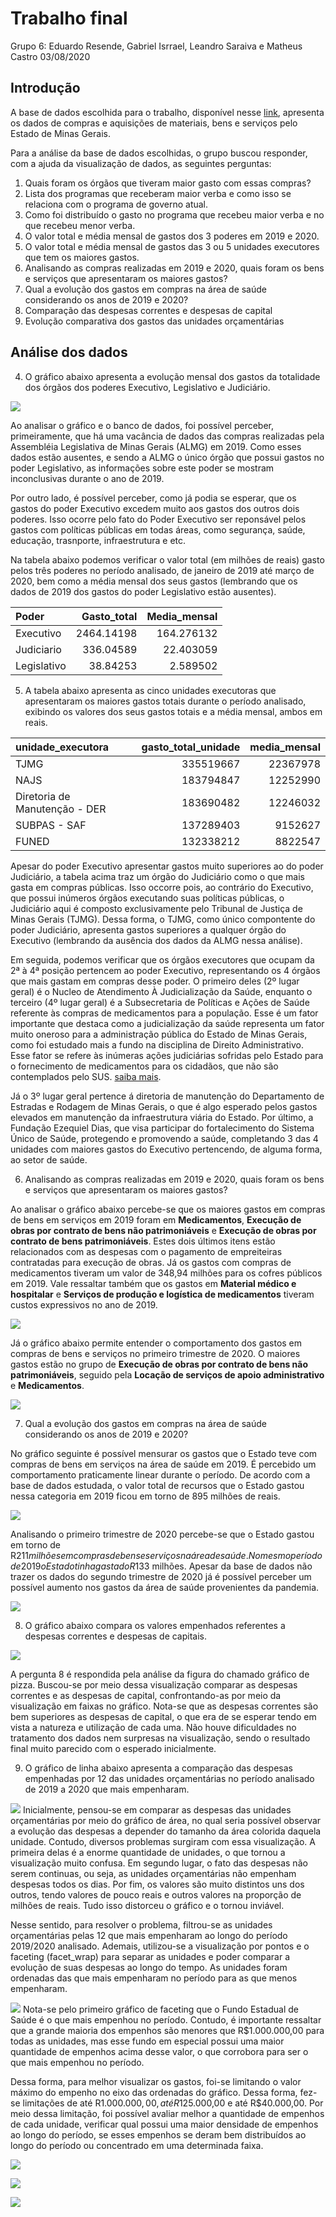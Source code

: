 Trabalho final
================
Grupo 6: Eduardo Resende, Gabriel Isrrael, Leandro Saraiva e Matheus
Castro
03/08/2020

## Introdução

A base de dados escolhida para o trabalho, disponível nesse
[link](http://www.transparencia.dadosabertos.mg.gov.br/dataset/compras-contratos-do-estado-de-minas-gerais),
apresenta os dados de compras e aquisições de materiais, bens e serviços
pelo Estado de Minas Gerais.

Para a análise da base de dados escolhidas, o grupo buscou responder,
com a ajuda da visualização de dados, as seguintes perguntas:

1)  Quais foram os órgãos que tiveram maior gasto com essas compras?
2)  Lista dos programas que receberam maior verba e como isso se
    relaciona com o programa de governo atual.
3)  Como foi distribuído o gasto no programa que recebeu maior verba e
    no que recebeu menor verba.
4)  O valor total e média mensal de gastos dos 3 poderes em 2019 e 2020.
5)  O valor total e média mensal de gastos das 3 ou 5 unidades
    executores que tem os maiores gastos.
6)  Analisando as compras realizadas em 2019 e 2020, quais foram os bens
    e serviços que apresentaram os maiores gastos?
7)  Qual a evolução dos gastos em compras na área de saúde considerando
    os anos de 2019 e 2020?
8)  Comparação das despesas correntes e despesas de capital
9)  Evolução comparativa dos gastos das unidades orçamentárias

## Análise dos dados

4)  O gráfico abaixo apresenta a evolução mensal dos gastos da
    totalidade dos órgãos dos poderes Executivo, Legislativo e
    Judiciário.

![](trabalho-final-grupo6_files/figure-gfm/unnamed-chunk-2-1.png)<!-- -->

Ao analisar o gráfico e o banco de dados, foi possível perceber,
primeiramente, que há uma vacância de dados das compras realizadas pela
Assembléia Legislativa de Minas Gerais (ALMG) em 2019. Como esses dados
estão ausentes, e sendo a ALMG o único órgão que possui gastos no poder
Legislativo, as informações sobre este poder se mostram inconclusivas
durante o ano de 2019.

Por outro lado, é possível perceber, como já podia se esperar, que os
gastos do poder Executivo excedem muito aos gastos dos outros dois
poderes. Isso ocorre pelo fato do Poder Executivo ser reponsável pelos
gastos com políticas públicas em todas áreas, como segurança, saúde,
educação, trasnporte, infraestrutura e etc.

Na tabela abaixo podemos verificar o valor total (em milhões de reais)
gasto pelos três poderes no período analisado, de janeiro de 2019 até
março de 2020, bem como a média mensal dos seus gastos (lembrando que os
dados de 2019 dos gastos do poder Legislativo estão ausentes).

| Poder       | Gasto\_total | Media\_mensal |
| :---------- | -----------: | ------------: |
| Executivo   |   2464.14198 |    164.276132 |
| Judiciario  |    336.04589 |     22.403059 |
| Legislativo |     38.84253 |      2.589502 |

5)  A tabela abaixo apresenta as cinco unidades executoras que
    apresentaram os maiores gastos totais durante o período analisado,
    exibindo os valores dos seus gastos totais e a média mensal, ambos
    em reais.

| unidade\_executora            | gasto\_total\_unidade | media\_mensal |
| :---------------------------- | --------------------: | ------------: |
| TJMG                          |             335519667 |      22367978 |
| NAJS                          |             183794847 |      12252990 |
| Diretoria de Manutenção - DER |             183690482 |      12246032 |
| SUBPAS - SAF                  |             137289403 |       9152627 |
| FUNED                         |             132338212 |       8822547 |

Apesar do poder Executivo apresentar gastos muito superiores ao do poder
Judiciário, a tabela acima traz um órgão do Judiciário como o que mais
gasta em compras públicas. Isso occorre pois, ao contrário do Executivo,
que possui inúmeros órgãos executando suas políticas públicas, o
Judiciário aqui é composto exclusivamente pelo Tribunal de Justiça de
Minas Gerais (TJMG). Dessa forma, o TJMG, como único compontente do
poder Judiciário, apresenta gastos superiores a qualquer órgão do
Executivo (lembrando da ausência dos dados da ALMG nessa análise).

Em seguida, podemos verificar que os órgãos executores que ocupam da 2ª
à 4ª posição pertencem ao poder Executivo, representando os 4 órgãos
que mais gastam em compras desse poder. O primeiro deles (2º lugar
geral) é o Nucleo de Atendimento À Judicialização da Saúde, enquanto o
terceiro (4º lugar geral) é a Subsecretaria de Políticas e Ações de
Saúde referente às compras de medicamentos para a população. Esse é um
fator importante que destaca como a judicialização da saúde representa
um fator muito oneroso para a administração pública do Estado de Minas
Gerais, como foi estudado mais a fundo na disciplina de Direito
Administrativo. Esse fator se refere às inúmeras ações judiciárias
sofridas pelo Estado para o fornecimento de medicamentos para os
cidadãos, que não são contemplados pelo SUS. [saiba
mais](http://www.mpdft.mp.br/saude/images/judicializacao/Judicializacao_acesso_medicamentos_MG.pdf).

Já o 3º lugar geral pertence á diretoria de manutenção do Departamento
de Estradas e Rodagem de Minas Gerais, o que é algo esperado pelos
gastos elevados em manutenção da infraestrutura viária do Estado. Por
último, a Fundação Ezequiel Dias, que visa participar do fortalecimento
do Sistema Único de Saúde, protegendo e promovendo a saúde, completando
3 das 4 unidades com maiores gastos do Executivo pertencendo, de alguma
forma, ao setor de saúde.

6)  Analisando as compras realizadas em 2019 e 2020, quais foram os bens
    e serviços que apresentaram os maiores gastos?

Ao analisar o gráfico abaixo percebe-se que os maiores gastos em compras
de bens em serviços em 2019 foram em **Medicamentos**, **Execução de
obras por contrato de bens não patrimoniáveis** e **Execução de obras
por contrato de bens patrimoniáveis**. Estes dois últimos itens estão
relacionados com as despesas com o pagamento de empreiteiras contratadas
para execução de obras. Já os gastos com compras de medicamentos tiveram
um valor de 348,94 milhões para os cofres públicos em 2019. Vale
ressaltar também que os gastos em **Material médico e hospitalar** e
**Serviços de produção e logística de medicamentos** tiveram custos
expressivos no ano de 2019.

![](trabalho-final-grupo6_files/figure-gfm/unnamed-chunk-5-1.png)<!-- -->

Já o gráfico abaixo permite entender o comportamento dos gastos em
compras de bens e serviços no primeiro trimestre de 2020. O maiores
gastos estão no grupo de **Execução de obras por contrato de bens não
patrimoniáveis**, seguido pela **Locação de serviços de apoio
administrativo** e **Medicamentos**.

![](trabalho-final-grupo6_files/figure-gfm/unnamed-chunk-6-1.png)<!-- -->

7)  Qual a evolução dos gastos em compras na área de saúde considerando
    os anos de 2019 e 2020?

No gráfico seguinte é possível mensurar os gastos que o Estado teve com
compras de bens em serviços na área de saúde em 2019. É percebido um
comportamento praticamente linear durante o período. De acordo com a
base de dados estudada, o valor total de recursos que o Estado gastou
nessa categoria em 2019 ficou em torno de 895 milhões de reais.

![](trabalho-final-grupo6_files/figure-gfm/unnamed-chunk-7-1.png)<!-- -->

Analisando o primeiro trimestre de 2020 percebe-se que o Estado gastou
em torno de R$211 milhões em compras de bens e serviços na área de
saúde. No mesmo período de 2019 o Estado tinha gastado R$133 milhões.
Apesar da base de dados não trazer os dados do segundo trimestre de 2020
já é possível perceber um possível aumento nos gastos da área de saúde
provenientes da pandemia.

![](trabalho-final-grupo6_files/figure-gfm/unnamed-chunk-8-1.png)<!-- -->

8)  O gráfico abaixo compara os valores empenhados referentes a despesas
    correntes e despesas de capitais.

![](trabalho-final-grupo6_files/figure-gfm/unnamed-chunk-10-1.png)<!-- -->

A pergunta 8 é respondida pela análise da figura do chamado gráfico de
pizza. Buscou-se por meio dessa visualização comparar as despesas
correntes e as despesas de capital, confrontando-as por meio da
visualização em faixas no gráfico. Nota-se que as despesas correntes são
bem superiores as despesas de capital, o que era de se esperar tendo em
vista a natureza e utilização de cada uma. Não houve dificuldades no
tratamento dos dados nem surpresas na visualização, sendo o resultado
final muito parecido com o esperado inicialmente.

9)  O gráfico de linha abaixo apresenta a comparação das despesas
    empenhadas por 12 das unidades orçamentárias no período analisado de
    2019 a 2020 que mais empenharam.

![](trabalho-final-grupo6_files/figure-gfm/unnamed-chunk-11-1.png)<!-- -->
Inicialmente, pensou-se em comparar as despesas das unidades
orçamentárias por meio do gráfico de área, no qual seria possível
observar a evolução das despesas a depender do tamanho da área colorida
daquela unidade. Contudo, diversos problemas surgiram com essa
visualização. A primeira delas é a enorme quantidade de unidades, o que
tornou a visualização muito confusa. Em segundo lugar, o fato das
despesas não serem continuas, ou seja, as unidades orçamentárias não
empenham despesas todos os dias. Por fim, os valores são muito distintos
uns dos outros, tendo valores de pouco reais e outros valores na
proporção de milhões de reais. Tudo isso distorceu o gráfico e o
tornou inviável.

Nesse sentido, para resolver o problema, filtrou-se as unidades
orçamentárias pelas 12 que mais empenharam ao longo do período
2019/2020 analisado. Ademais, utilizou-se a visualização por pontos e o
faceting (facet\_wrap) para separar as unidades e poder comparar a
evolução de suas despesas ao longo do tempo. As unidades foram
ordenadas das que mais empenharam no período para as que menos
empenharam.

![](trabalho-final-grupo6_files/figure-gfm/unnamed-chunk-12-1.png)<!-- -->
Nota-se pelo primeiro gráfico de faceting que o Fundo Estadual de Saúde
é o que mais empenhou no período. Contudo, é importante ressaltar que a
grande maioria dos empenhos são menores que R$1.000.000,00 para todas as
unidades, mas esse fundo em especial possui uma maior quantidade de
empenhos acima desse valor, o que corrobora para ser o que mais empenhou
no período.

Dessa forma, para melhor visualizar os gastos, foi-se limitando o valor
máximo do empenho no eixo das ordenadas do gráfico. Dessa forma, fez-se
limitações de até R$1.000.000,00, até R$125.000,00 e até R$40.000,00.
Por meio dessa limitação, foi possível avaliar melhor a quantidade de
empenhos de cada unidade, verificar qual possui uma maior densidade de
empenhos ao longo do período, se esses empenhos se deram bem
distribuídos ao longo do período ou concentrado em uma determinada
faixa.

![](trabalho-final-grupo6_files/figure-gfm/unnamed-chunk-13-1.png)<!-- -->

![](trabalho-final-grupo6_files/figure-gfm/unnamed-chunk-14-1.png)<!-- -->

![](trabalho-final-grupo6_files/figure-gfm/unnamed-chunk-15-1.png)<!-- -->
